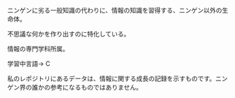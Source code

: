 ニンゲンに劣る一般知識の代わりに、情報の知識を習得する、ニンゲン以外の生命体。

不思議な何かを作り出すのに特化している。

情報の専門学科所属。

学習中言語-> C

私のレポジトリにあるデータは、情報に関する成長の記録を示すものです。ニンゲン界の誰かの参考になるものではありません。
